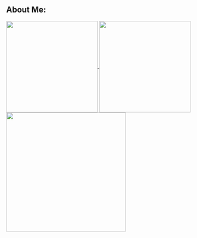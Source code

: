 <h2> About Me: </h2>
<a href="https://github-readme-stats.vercel.app/api/top-langs/?username=Alan0893&langs_count=8&theme=github_dark">
  <img align="center" height="245" src="https://github-readme-stats.vercel.app/api/top-langs/?username=Alan0893&langs_count=8&theme=github_dark" />
</a>

<a href="https://github-readme-stats.vercel.app/api?username=Alan0893&show_icons=true&include_all_commits=true&theme=github_dark">
  <img align="center" height="245" src="https://github-readme-stats.vercel.app/api?username=Alan0893&show_icons=true&include_all_commits=true&theme=github_dark" />
</a>

<a href="https://activity-graph.herokuapp.com/graph?username=Alan0893&color=4078c0&bg_color=0d1117&line=4078c0&point=4183C4&area=true&area_color=9CDAF1&hide_border=true">
  <img align="center" height="320" src="https://activity-graph.herokuapp.com/graph?username=Alan0893&color=4078c0&bg_color=0d1117&line=4078c0&point=4183C4&area=true&area_color=9CDAF1&hide_border=true" />
</a>
